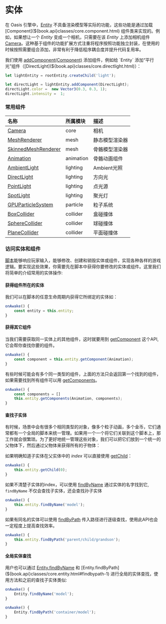 # 实体

在 Oasis 引擎中，[Entity](${book.api}classes/core.entity.html) 不具备渲染模型等实际的功能，这些功能是通过加载 [Component](${book.api}classes/core.component.html) 组件类来实现的。例如，如果想让一个 *Entity* 变成一个相机，只需要在该 *Entity* 上添加相机组件 [Camera](${book.api}classes/core.camera.html)。这种基于组件的功能扩展方式注重将程序按照功能独立封装，在使用的时候按照需要组合添加，非常有利于降低程序耦合度并提升代码复用率。


我们使用 [addComponent(Component)](${book.api}classes/core.entity.html#addcomponent) 添加组件，例如给 `Entity` 添加“平行光”组件（[DirectLight](${book.api}classes/core.directlight.html)）：


```typescript
let lightEntity = rootEntity.createChild('light');

let directLight = lightEntity.addComponent(DirectLight);
directLight.color =  new Vector3(0.3, 0.3, 1);
directLight.intensity =  1;
```


### 常用组件
| 名称 | 所属模块 | 描述 |
| :--- | :--- | :--- |
| [Camera](${book.api}classes/core.camera.html) | core | 相机 |
| [MeshRenderer](${book.api}classes/core.meshrenderer.html) | mesh | 静态模型渲染器 |
| [SkinnedMeshRenderer](${book.api}classes/core.skinnedmeshrenderer.html) | mesh | 骨骼模型渲染器 |
| [Animation](${book.api}classes/core.animation.html) | animation | 骨骼动画组件 |
| [AmbientLight](${book.api}classes/core.ambientlight.html) | lighting | Ambient光照 |
| [DirectLight](${book.api}classes/core.directlight.html) | lighting | 方向光 |
| [PointLight](${book.api}classes/core.pointlight.html) | lighting | 点光源 |
| [SpotLight](${book.api}classes/core.spotlight.html) | lighting | 聚光灯 |
| [GPUParticleSystem](${book.api}classes/core.gpuparticlesystem.html) | particle | 粒子系统 |
| [BoxCollider](${book.api}classes/core.boxcollider.html) | collider | 盒碰撞体 |
| [SphereCollider](${book.api}classes/core.spherecollider.html) | collider | 球碰撞体 |
| [PlaneCollider](${book.api}classes/core.planecollider.html) | collider | 平面碰撞体 |



### 访问实体和组件

[脚本](${book.manual}component/script)能够响应玩家输入，能够修改、创建和销毁实体或组件，实现各种各样的游戏逻辑。要实现这些效果，你需要先在脚本中获得你要修改的实体或组件。这里我们将简单的介绍常用的实体操作:

#### 获得组件所在的实体
我们可以在脚本的任意生命周期内获得它所绑定的实体如：
```typescript
onAwake() {
	const entity = this.entity;
}
```
#### 获得其它组件

当我们需要获取同一实体上的其他组件，这时就要用到 [getComponent](${book.api}classes/core.entity.html#getcomponent) 这个API, 它会帮你查找你要的组件。

```typescript
onAwake() {
	const component = this.entity.getComponent(Animation);
}
```

有些时候可能会有多个同一类型的组件，上面的方法只会返回第一个找到的组件，如果需要找到所有组件可以用 [getComponents](${book.api}classes/core.entity.html#getcomponents)。

```typescript
onAwake() {
 	const components = []
	this.entity.getComponents(Animation, components);
}
```

#### 查找子实体
有时候，场景中会有很多个相同类型的对象，像多个粒子动画，多个金币，它们通常都有一个全局的脚本来统一管理。如果用一个一个将它们关联到这个脚本上，那工作就会很繁琐。为了更好地统一管理这些对象，我们可以把它们放到一个统一的父物体下，然后通过父物体来获得所有的子物体：

如果明确知道子实体在父实体中的 *index* 可以直接使用 [getChild](${book.api}classes/core.entity.html#getchild)：          

```typescript
onAwake() {
	this.entity.getChild(0);
}
```

如果不清楚子实体的index，可以使用 [findByName](${book.api}classes/core.entity.html#findbyname) 通过实体的名字找到它, `findByName` 不仅会查找子实体，还会查找孙子实体

```typescript
onAwake() {
	this.entity.findByName('model');
}
```

如果有同名的实体可以使用 [findByPath](${book.api}classes/core.entity.html#findbypath) 传入路径进行逐级查找，使用此API也会一定程度上提高查找效率。

```typescript
onAwake() {
	this.entity.findByPath('parent/child/grandson');
}
```

#### 全局实体查找

用户也可以通过 [Entity.findByName](${book.api}classes/core.entity.html#findbyname-1) 和 [Entity.findByPath](${book.api}classes/core.entity.html#findbypath-1) 进行全局的实体查找，使用方法和之前的查找子实体类似:

```typescript
onAwake() {
	Entity.findByName('model');
}
```
```typescript
onAwake() {
	Entity.findByPath('container/model');
}
```


